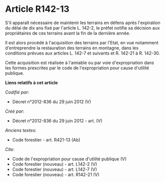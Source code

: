 # Article R142-13

S'il apparaît nécessaire de maintenir les terrains en défens après l'expiration du délai de dix ans fixé par l'article L.
142-2, le préfet notifie sa décision aux propriétaires de ces terrains avant la fin de la dernière année. 

Il est alors procédé à l'acquisition des terrains par l'Etat, en vue notamment d'entreprendre la restauration des terrains en
montagne, dans les conditions prévues aux articles L. 142-7 et suivants et R. 142-21 à R. 142-30. 

Cette acquisition est réalisée à l'amiable ou par voie d'expropriation dans les formes prescrites par le code de
l'expropriation pour cause d'utilité publique.

**Liens relatifs à cet article**

_Codifié par_:

  - Décret n°2012-836 du 29 juin 2012 (V)

_Créé par_:

  - Décret n°2012-836 du 29 juin 2012 - art. (V)

_Anciens textes_:

  - Code forestier - art. R421-13 (Ab)

_Cite_:

  - Code de l'expropriation pour cause d'utilité publique (V)
  - Code forestier (nouveau) - art. L142-2 (V)
  - Code forestier (nouveau) - art. L142-7 (V)
  - Code forestier (nouveau) - art. R142-21 (V)
